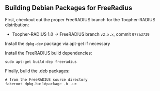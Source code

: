 
Building Debian Packages for FreeRadius
---------------------------------------

First, checkout out the proper FreeRADIUS branch for the Toopher-RADIUS distribution:

* Toopher-RADIUS 1.0 -> FreeRADIUS branch `v2.x.x`, commit `077a3739`

Install the `dpkg-dev` package via apt-get if necessary

Install the FreeRADIUS build dependencies:

    sudo apt-get build-dep freeradius

Finally, build the .deb packages:

    # from the FreeRADIUS source directory
    fakeroot dpkg-buildpackage -b -uc
